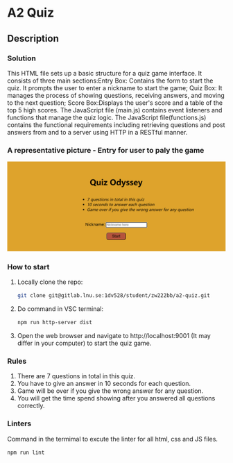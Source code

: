 # A2 Quiz
## Description
### Solution
This HTML file sets up a basic structure for a quiz game interface. It consists of three main sections:Entry Box: Contains the form to start the quiz. It prompts the user to enter a nickname to start the game; Quiz Box: It manages the process of showing questions, receiving answers, and moving to the next question; Score Box:Displays the user's score and a table of the top 5 high scores. 
The JavaScript file (main.js) contains event listeners and functions that manage the quiz logic. The JavaScript file(functions.js) contains the functional requirements including retrieving questions and post answers from and to a server using HTTP in a RESTful manner.
### A representative picture - Entry for user to paly the game 
<img src="src/img/Application_picture.png">

### How to start
1. Locally clone the repo:
  
   ```bash
   git clone git@gitlab.lnu.se:1dv528/student/zw222bb/a2-quiz.git
   ```
2. Do command in VSC terminal:

   ```bash
   npm run http-server dist
   ```
3. Open the web browser and navigate to http://localhost:9001 (It may differ in your computer) to start the quiz game.

### Rules
1. There are 7 questions in total in this quiz.
2. You have to give an answer in 10 seconds for each question.
3. Game will be over if you give the wrong answer for any question.
4. You will get the time spend showing after you answered all questions correctly.

### Linters

Command in the termimal to excute the linter for all html, css and JS files.

```bash
npm run lint
```







